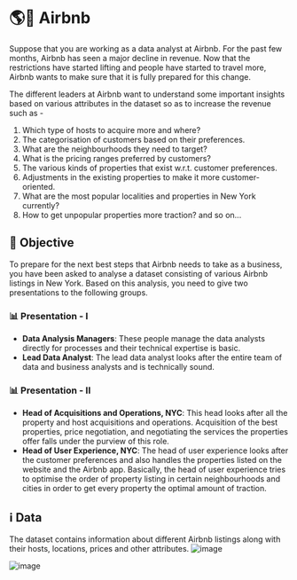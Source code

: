 # :earth_americas::hotel: Airbnb 

Suppose that you are working as a data analyst at Airbnb. For the past few months, Airbnb has seen a major decline in revenue. Now that the restrictions have started lifting and people have started to travel more, Airbnb wants to make sure that it is fully prepared for this change.

The different leaders at Airbnb want to understand some important insights based on various attributes in the dataset so as to increase the revenue such as -
1. Which type of hosts to acquire more and where?
2. The categorisation of customers based on their preferences.
3. What are the neighbourhoods they need to target?
4. What is the pricing ranges preferred by customers?
5. The various kinds of properties that exist w.r.t. customer preferences.
6. Adjustments in the existing properties to make it more customer-oriented.
7. What are the most popular localities and properties in New York currently?
8. How to get unpopular properties more traction? and so on...

## :dart: Objective
To prepare for the next best steps that Airbnb needs to take as a business, you have been asked to analyse a dataset consisting of various Airbnb listings in New York. Based on this analysis, you need to give two presentations to the following groups.

### :bar_chart: Presentation - I
- **Data Analysis Managers**: These people manage the data analysts directly for processes and their technical expertise is basic.
- **Lead Data Analyst**: The lead data analyst looks after the entire team of data and business analysts and is technically sound.

### :bar_chart: Presentation - II
- **Head of Acquisitions and Operations, NYC**: This head looks after all the property and host acquisitions and operations. Acquisition of the best properties, price negotiation, and negotiating the services the properties offer falls under the purview of this role.
- **Head of User Experience, NYC**: The head of user experience looks after the customer preferences and also handles the properties listed on the website and the Airbnb app. Basically, the head of user experience tries to optimise the order of property listing in certain neighbourhoods and cities in order to get every property the optimal amount of traction.
 
## :information_source: Data
The dataset contains information about different Airbnb listings along with their hosts, locations, prices and other attributes.
![image](https://user-images.githubusercontent.com/77529445/173493639-207fb569-5ae9-4091-a98d-e69a2a09b645.png)

![image](https://user-images.githubusercontent.com/77529445/173493687-df06cd95-1f85-4a6f-ad75-afc1362cbd9d.png)
